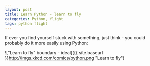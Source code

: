 ```yaml
---
layout: post
title: Learn Python - learn to fly
categories: Python, flight
tags: python flight
---
```


If ever you find yourself stuck with something, just think - you could probably do it more easily using Python:


!["Learn to fly" boundary - ideal]({{ site.baseurl }}http://imgs.xkcd.com/comics/python.png "Learn to fly")